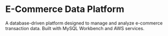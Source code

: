# E-Commerce Data Platform

A database-driven platform designed to manage and analyze e-commerce transaction data.  Built with MySQL Workbench and AWS services.


